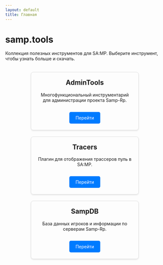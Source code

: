 ```yaml
---
layout: default
title: Главная
---
```


# samp.tools

Коллекция полезных инструментов для SA:MP. Выберите инструмент, чтобы узнать больше и скачать.

<div class="card-container">
  <div class="card">
    <h2>AdminTools</h2>
    <p>Многофункциональный инструментарий для администрации проекта Samp-Rp.</p>
    <a href="pages/AdminTools" class="button">Перейти</a>
  </div>
  <div class="card">
    <h2>Tracers</h2>
    <p>Плагин для отображения трассеров пуль в SA:MP.</p>
    <a href="pages/Tracers" class="button">Перейти</a>
  </div>
  <div class="card">
    <h2>SampDB</h2>
    <p>База данных игроков и информации по серверам Samp-Rp.</p>
    <a href="pages/SampDB" class="button">Перейти</a>
  </div>
</div>

<style>
.card-container {
  display: flex;
  flex-wrap: wrap;
  gap: 20px;
  justify-content: center;
  padding: 20px 0;
}
.card {
  border: 1px solid #ddd;
  border-radius: 8px;
  padding: 20px;
  width: 300px;
  text-align: center;
  box-shadow: 0 2px 4px rgba(0,0,0,0.1);
  transition: transform 0.2s;
}
.card:hover {
  transform: translateY(-5px);
}
.card h2 {
  margin-top: 0;
}
.card .button {
  display: inline-block;
  background-color: #007bff;
  color: white;
  padding: 10px 20px;
  border-radius: 5px;
  text-decoration: none;
  margin-top: 15px;
}
</style>
